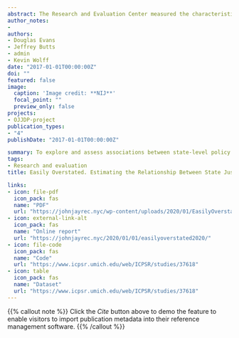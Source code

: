 ```yaml
---
abstract: The Research and Evaluation Center measured the characteristics of state-level juvenile justice policies and estimated their association with changes in juvenile crime and youth confinement. Using data from the National Center for Juvenile Justice’s compendium of justice system characteristics, “Juvenile Justice, Geography, Policy, Practice & Statistics” (JJGPS), the research team created an index that accounted for 16 policies that were more or less progressive in terms of rehabilitative intent, compatibility with developmental science, focus on the use of “least restrictive” settings, and consistency with civil liberties and the need for balanced restraint on the powers of government to ensure public safety. The study assigned a score to each of the 50 states based on the extent to which its youth justice policy environment could be considered “progressive” as opposed to punitive or regressive. According to the study’s results, rates of youth confinement declined significantly across the country during the past two decades (modeled by a function of time), but states with more progressive policy environments did not demonstrate significantly steeper declines than less progressive states.
author_notes:
- 
authors:
- Douglas Evans 
- Jeffrey Butts 
- admin 
- Kevin Wolff 
date: "2017-01-01T00:00:00Z"
doi: ""
featured: false
image:
  caption: 'Image credit: **NIJ**'
  focal_point: ""
  preview_only: false
projects: 
- OJJDP-project
publication_types:
- "4"
publishDate: "2017-01-01T00:00:00Z"

summary: To explore and assess associations between state-level policy reforms and juvenile justice system outcomes
tags:
- Research and evaluation
title: Easily Overstated. Estimating the Relationship Between State Justice Policy Environments and Falling Rates of Youth Confinement

links:
- icon: file-pdf
  icon_pack: fas
  name: "PDF"
  url: "https://johnjayrec.nyc/wp-content/uploads/2020/01/EasilyOverstated2020-1.pdf"
- icon: external-link-alt
  icon_pack: fas
  name: "Online report"
  url: "https://johnjayrec.nyc/2020/01/01/easilyoverstated2020/"
- icon: file-code
  icon_pack: fas
  name: "Code"
  url: "https://www.icpsr.umich.edu/web/ICPSR/studies/37618"
- icon: table
  icon_pack: fas
  name: "Dataset"
  url: "https://www.icpsr.umich.edu/web/ICPSR/studies/37618"
---
```


{{% callout note %}}
Click the *Cite* button above to demo the feature to enable visitors to import publication metadata into their reference management software.
{{% /callout %}}

